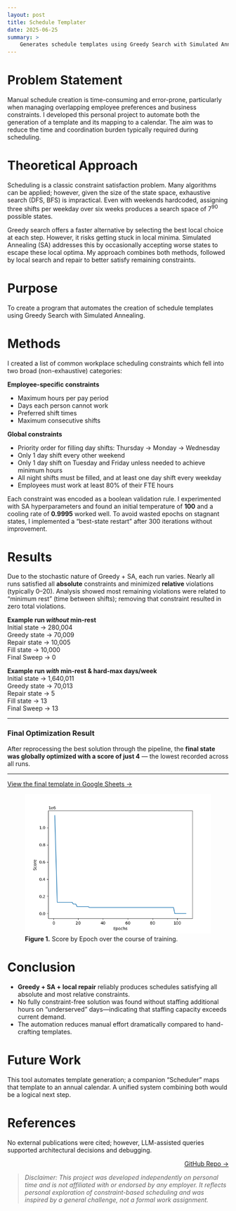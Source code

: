 ```yaml
---
layout: post
title: Schedule Templater
date: 2025-06-25
summary: >
    Generates schedule templates using Greedy Search with Simulated Annealing and Local Search/Repair
---
```


# Problem Statement  
Manual schedule creation is time-consuming and error-prone, particularly when managing overlapping employee preferences and business constraints. I developed this personal project to automate both the generation of a template and its mapping to a calendar. The aim was to reduce the time and coordination burden typically required during scheduling.


# Theoretical Approach  
Scheduling is a classic constraint satisfaction problem. Many algorithms can be applied; however, given the size of the state space, exhaustive search (DFS, BFS) is impractical. Even with weekends hardcoded, assigning three shifts per weekday over six weeks produces a search space of 7<sup>90</sup> possible states.  

Greedy search offers a faster alternative by selecting the best local choice at each step. However, it risks getting stuck in local minima. Simulated Annealing (SA) addresses this by occasionally accepting worse states to escape these local optima. My approach combines both methods, followed by local search and repair to better satisfy remaining constraints.  

# Purpose  
To create a program that automates the creation of schedule templates using Greedy Search with Simulated Annealing.  

# Methods  
I created a list of common workplace scheduling constraints which fell into two broad (non-exhaustive) categories:  

**Employee-specific constraints**  
- Maximum hours per pay period  
- Days each person cannot work  
- Preferred shift times  
- Maximum consecutive shifts  

**Global constraints**  
- Priority order for filling day shifts: Thursday → Monday → Wednesday  
- Only 1 day shift every other weekend  
- Only 1 day shift on Tuesday and Friday unless needed to achieve minimum hours  
- All night shifts must be filled, and at least one day shift every weekday  
- Employees must work at least 80% of their FTE hours  

Each constraint was encoded as a boolean validation rule. I experimented with SA hyperparameters and found an initial temperature of **100** and a cooling rate of **0.9995** worked well. To avoid wasted epochs on stagnant states, I implemented a “best-state restart” after 300 iterations without improvement.  

# Results  
Due to the stochastic nature of Greedy + SA, each run varies. Nearly all runs satisfied all **absolute** constraints and minimized **relative** violations (typically 0–20). Analysis showed most remaining violations were related to “minimum rest” (time between shifts); removing that constraint resulted in zero total violations.  

**Example run _without_ min-rest**  
Initial state → 280,004  
Greedy state → 70,009  
Repair state → 10,005  
Fill state   → 10,000  
Final Sweep  → 0  

**Example run _with_ min-rest & hard-max days/week**  
Initial state → 1,640,011  
Greedy state → 70,013  
Repair state → 5  
Fill state   → 13  
Final Sweep  → 13  

---

### Final Optimization Result  
After reprocessing the best solution through the pipeline, the **final state was globally optimized with a score of just 4** — the lowest recorded across all runs.

---



[View the final template in Google Sheets →](https://docs.google.com/spreadsheets/d/1pQ2ikx7xCO3GEW18450oJszRIT6FUK3cu3nQw0aWBz8/edit?usp=sharing)  

<figure>
  <img src="/assets/templater_Score_by_Epoch.png" alt="Score by Epoch chart showing improvement over training" />
  <figcaption><strong>Figure 1.</strong> Score by Epoch over the course of training.</figcaption>
</figure>  

# Conclusion  
- **Greedy + SA + local repair** reliably produces schedules satisfying all absolute and most relative constraints.  
- No fully constraint-free solution was found without staffing additional hours on “underserved” days—indicating that staffing capacity exceeds current demand.  
- The automation reduces manual effort dramatically compared to hand-crafting templates.  

# Future Work  
This tool automates template generation; a companion “Scheduler” maps that template to an annual calendar. A unified system combining both would be a logical next step.  

# References  
No external publications were cited; however, LLM-assisted queries supported architectural decisions and debugging.  

<a href="https://github.com/dmeverly/ScheduleTemplater?tab=readme-ov-file" style="display: block; text-align:right;" target="_blank">GitHub Repo →</a>

> *Disclaimer: This project was developed independently on personal time and is not affiliated with or endorsed by any employer. It reflects personal exploration of constraint-based scheduling and was inspired by a general challenge, not a formal work assignment.*
